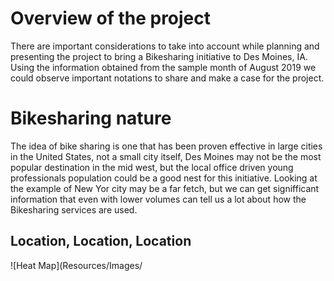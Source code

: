 # Overview of the project

  There are important considerations to take into account while planning and presenting the project to bring a Bikesharing initiative to Des Moines, IA. Using the information obtained from the sample month of August 2019 we could observe important notations to share and make a case for the project.

# Bikesharing nature

  The idea of bike sharing is one that has been proven effective in large cities in the United States, not a small city itself, Des Moines may not be the most popular destination in the mid west, but the local office driven young professionals population could be a good nest for this initiative. Looking at the example of New Yor city may be a far fetch, but we can get signifficant information that even with lower volumes can tell us a lot about how the Bikesharing services are used.
  
## Location, Location, Location


![Heat Map](Resources/Images/
